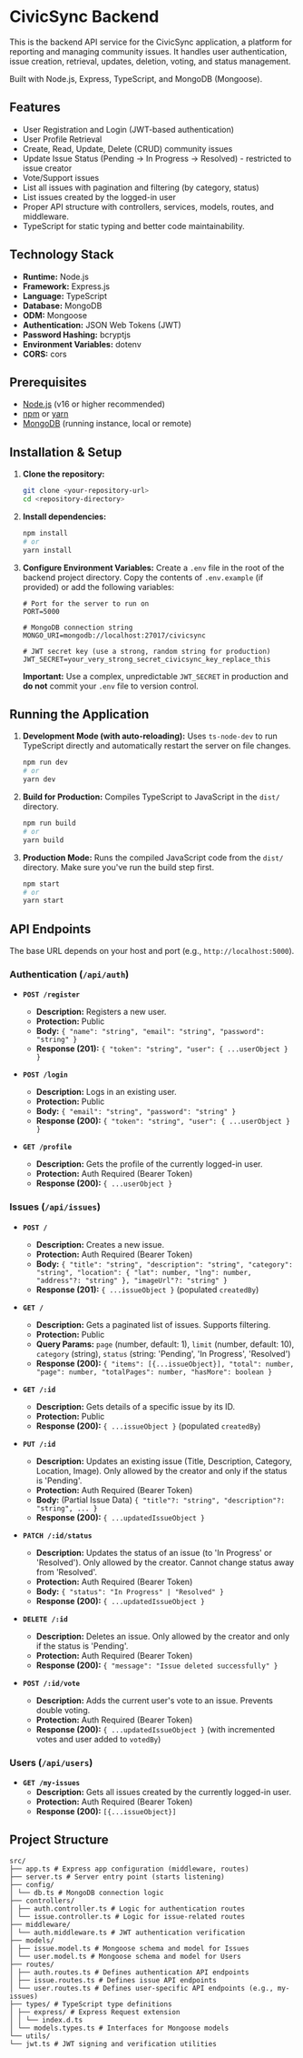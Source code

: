 # CivicSync Backend

This is the backend API service for the CivicSync application, a platform for reporting and managing community issues. It handles user authentication, issue creation, retrieval, updates, deletion, voting, and status management.

Built with Node.js, Express, TypeScript, and MongoDB (Mongoose).

## Features

*   User Registration and Login (JWT-based authentication)
*   User Profile Retrieval
*   Create, Read, Update, Delete (CRUD) community issues
*   Update Issue Status (Pending -> In Progress -> Resolved) - restricted to issue creator
*   Vote/Support issues
*   List all issues with pagination and filtering (by category, status)
*   List issues created by the logged-in user
*   Proper API structure with controllers, services, models, routes, and middleware.
*   TypeScript for static typing and better code maintainability.

## Technology Stack

*   **Runtime:** Node.js
*   **Framework:** Express.js
*   **Language:** TypeScript
*   **Database:** MongoDB
*   **ODM:** Mongoose
*   **Authentication:** JSON Web Tokens (JWT)
*   **Password Hashing:** bcryptjs
*   **Environment Variables:** dotenv
*   **CORS:** cors

## Prerequisites

*   [Node.js](https://nodejs.org/) (v16 or higher recommended)
*   [npm](https://www.npmjs.com/) or [yarn](https://yarnpkg.com/)
*   [MongoDB](https://www.mongodb.com/try/download/community) (running instance, local or remote)

## Installation & Setup

1.  **Clone the repository:**
    ```bash
    git clone <your-repository-url>
    cd <repository-directory>
    ```

2.  **Install dependencies:**
    ```bash
    npm install
    # or
    yarn install
    ```

3.  **Configure Environment Variables:**
    Create a `.env` file in the root of the backend project directory. Copy the contents of `.env.example` (if provided) or add the following variables:

    ```.env
    # Port for the server to run on
    PORT=5000

    # MongoDB connection string
    MONGO_URI=mongodb://localhost:27017/civicsync

    # JWT secret key (use a strong, random string for production)
    JWT_SECRET=your_very_strong_secret_civicsync_key_replace_this
    ```
    **Important:** Use a complex, unpredictable `JWT_SECRET` in production and **do not** commit your `.env` file to version control.

## Running the Application

1.  **Development Mode (with auto-reloading):**
    Uses `ts-node-dev` to run TypeScript directly and automatically restart the server on file changes.
    ```bash
    npm run dev
    # or
    yarn dev
    ```

2.  **Build for Production:**
    Compiles TypeScript to JavaScript in the `dist/` directory.
    ```bash
    npm run build
    # or
    yarn build
    ```

3.  **Production Mode:**
    Runs the compiled JavaScript code from the `dist/` directory. Make sure you've run the build step first.
    ```bash
    npm start
    # or
    yarn start
    ```

## API Endpoints

The base URL depends on your host and port (e.g., `http://localhost:5000`).

### Authentication (`/api/auth`)

*   **`POST /register`**
    *   **Description:** Registers a new user.
    *   **Protection:** Public
    *   **Body:** `{ "name": "string", "email": "string", "password": "string" }`
    *   **Response (201):** `{ "token": "string", "user": { ...userObject } }`

*   **`POST /login`**
    *   **Description:** Logs in an existing user.
    *   **Protection:** Public
    *   **Body:** `{ "email": "string", "password": "string" }`
    *   **Response (200):** `{ "token": "string", "user": { ...userObject } }`

*   **`GET /profile`**
    *   **Description:** Gets the profile of the currently logged-in user.
    *   **Protection:** Auth Required (Bearer Token)
    *   **Response (200):** `{ ...userObject }`

### Issues (`/api/issues`)

*   **`POST /`**
    *   **Description:** Creates a new issue.
    *   **Protection:** Auth Required (Bearer Token)
    *   **Body:** `{ "title": "string", "description": "string", "category": "string", "location": { "lat": number, "lng": number, "address"?: "string" }, "imageUrl"?: "string" }`
    *   **Response (201):** `{ ...issueObject }` (populated `createdBy`)

*   **`GET /`**
    *   **Description:** Gets a paginated list of issues. Supports filtering.
    *   **Protection:** Public
    *   **Query Params:** `page` (number, default: 1), `limit` (number, default: 10), `category` (string), `status` (string: 'Pending', 'In Progress', 'Resolved')
    *   **Response (200):** `{ "items": [{...issueObject}], "total": number, "page": number, "totalPages": number, "hasMore": boolean }`

*   **`GET /:id`**
    *   **Description:** Gets details of a specific issue by its ID.
    *   **Protection:** Public
    *   **Response (200):** `{ ...issueObject }` (populated `createdBy`)

*   **`PUT /:id`**
    *   **Description:** Updates an existing issue (Title, Description, Category, Location, Image). Only allowed by the creator and only if the status is 'Pending'.
    *   **Protection:** Auth Required (Bearer Token)
    *   **Body:** (Partial Issue Data) `{ "title"?: "string", "description"?: "string", ... }`
    *   **Response (200):** `{ ...updatedIssueObject }`

*   **`PATCH /:id/status`**
    *   **Description:** Updates the status of an issue (to 'In Progress' or 'Resolved'). Only allowed by the creator. Cannot change status away from 'Resolved'.
    *   **Protection:** Auth Required (Bearer Token)
    *   **Body:** `{ "status": "In Progress" | "Resolved" }`
    *   **Response (200):** `{ ...updatedIssueObject }`

*   **`DELETE /:id`**
    *   **Description:** Deletes an issue. Only allowed by the creator and only if the status is 'Pending'.
    *   **Protection:** Auth Required (Bearer Token)
    *   **Response (200):** `{ "message": "Issue deleted successfully" }`

*   **`POST /:id/vote`**
    *   **Description:** Adds the current user's vote to an issue. Prevents double voting.
    *   **Protection:** Auth Required (Bearer Token)
    *   **Response (200):** `{ ...updatedIssueObject }` (with incremented votes and user added to `votedBy`)

### Users (`/api/users`)

*   **`GET /my-issues`**
    *   **Description:** Gets all issues created by the currently logged-in user.
    *   **Protection:** Auth Required (Bearer Token)
    *   **Response (200):** `[{...issueObject}]`

## Project Structure
    src/
    ├── app.ts # Express app configuration (middleware, routes)
    ├── server.ts # Server entry point (starts listening)
    ├── config/
    │ └── db.ts # MongoDB connection logic
    ├── controllers/
    │ ├── auth.controller.ts # Logic for authentication routes
    │ └── issue.controller.ts # Logic for issue-related routes
    ├── middleware/
    │ └── auth.middleware.ts # JWT authentication verification
    ├── models/
    │ ├── issue.model.ts # Mongoose schema and model for Issues
    │ └── user.model.ts # Mongoose schema and model for Users
    ├── routes/
    │ ├── auth.routes.ts # Defines authentication API endpoints
    │ ├── issue.routes.ts # Defines issue API endpoints
    │ └── user.routes.ts # Defines user-specific API endpoints (e.g., my-issues)
    ├── types/ # TypeScript type definitions
    │ ├── express/ # Express Request extension
    │ │ └── index.d.ts
    │ └── models.types.ts # Interfaces for Mongoose models
    └── utils/
    └── jwt.ts # JWT signing and verification utilities